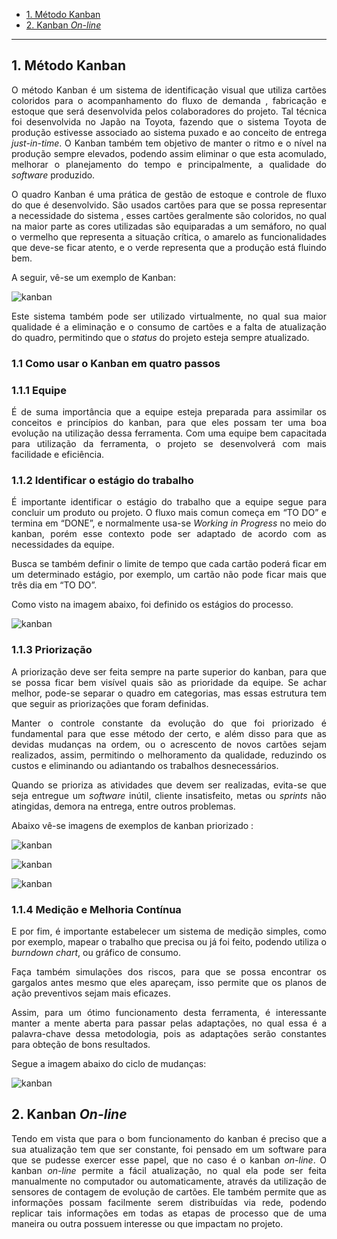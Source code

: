 * [1. Método Kanban ](#método-kanban)
* [2. Kanban _On-line_ ](#kanban-on-line)

--------------------------------------------------

## 1. Método Kanban

<p align = "justify" >O método Kanban é um sistema de identificação visual que utiliza cartões coloridos para o acompanhamento do fluxo de demanda , fabricação e estoque que será desenvolvida pelos colaboradores  do projeto. Tal técnica foi desenvolvida no Japão na Toyota, fazendo que o sistema Toyota de produção estivesse associado ao sistema puxado e ao conceito de entrega <i>just-in-time</i>. O Kanban também tem objetivo de manter o ritmo e o nível na produção  sempre elevados, podendo assim eliminar o que esta acomulado, melhorar o planejamento do tempo e principalmente, a qualidade do <i>software</i> produzido.</p> 

<p align = "justify" >O quadro Kanban é uma prática de gestão de estoque e controle de fluxo do que é desenvolvido. São usados cartões para que se possa representar a necessidade do sistema , esses cartões geralmente são coloridos, no qual na maior parte as cores utilizadas são equiparadas a um semáforo, no qual o vermelho que representa a situação crítica, o amarelo as funcionalidades que deve-se ficar atento, e o verde representa que a produção está fluindo bem.</p>

A seguir, vê-se um exemplo de Kanban:

![kanban](https://raw.githubusercontent.com/wiki/fga-gpp-mds/00-Disciplina/image1.png)

<p align = "justify" >Este sistema também pode ser utilizado virtualmente, no qual sua maior qualidade é a eliminação e o consumo de cartões e  a falta de atualização do quadro, permitindo que  o <i>status</i> do projeto esteja sempre atualizado. </p>

### 1.1 Como usar o Kanban em quatro passos

### 1.1.1 Equipe

<p align = "justify" >É de suma importância que a equipe esteja preparada para assimilar os conceitos e princípios do kanban, para que eles possam ter uma boa evolução na utilização dessa ferramenta. Com uma equipe bem capacitada para utilização da ferramenta, o projeto se desenvolverá com mais facilidade e eficiência.</p>  

### 1.1.2  Identificar o estágio do trabalho

<p align = "justify" >É importante identificar o estágio do trabalho que a equipe segue para concluir um produto ou projeto. O fluxo mais comun começa em “TO DO” e termina em “DONE”, e normalmente usa-se <i>Working in Progress</i> no meio do kanban, porém esse contexto pode ser adaptado de acordo com as necessidades da equipe.</p> 

<p align = "justify" >Busca se também definir o limite de tempo que cada cartão poderá ficar em um determinado estágio, por exemplo, um cartão não pode ficar mais que três dia em “TO DO”.</p>

Como visto na imagem abaixo, foi definido os estágios do processo.

![kanban](https://raw.githubusercontent.com/wiki/fga-gpp-mds/00-Disciplina/image2.png)

### 1.1.3 Priorização

<p align = "justify" >A priorização deve ser feita sempre na parte superior do kanban, para que se possa ficar bem visível quais são as prioridade da equipe. Se achar melhor, pode-se separar o quadro em categorias, mas essas estrutura tem que seguir as priorizações que foram definidas.</p> 


<p align = "justify" >Manter o controle constante da evolução do que foi priorizado é fundamental para que esse método der certo, e além disso para que as devidas mudanças na ordem, ou o acrescento de novos cartões sejam realizados, assim, permitindo o melhoramento da qualidade, reduzindo os custos e eliminando ou adiantando os trabalhos desnecessários.</p> 


<p align = "justify" >Quando se prioriza as atividades que devem ser realizadas, evita-se que seja entregue um <i>software</i> inútil, cliente insatisfeito, metas ou <i>sprints</i> não atingidas, demora na entrega, entre outros problemas.</p>


Abaixo vê-se imagens de exemplos de kanban priorizado :

![kanban](https://raw.githubusercontent.com/wiki/fga-gpp-mds/00-Disciplina/image31.png)

![kanban](https://raw.githubusercontent.com/wiki/fga-gpp-mds/00-Disciplina/image32.png)

![kanban](https://raw.githubusercontent.com/wiki/fga-gpp-mds/00-Disciplina/image33.png)

### 1.1.4 Medição e Melhoria Contínua

<p align = "justify" >E por fim, é importante estabelecer um sistema de medição simples, como por exemplo, mapear o trabalho que precisa ou já foi feito, podendo utiliza o <i>burndown chart</i>, ou gráfico de consumo.</p>

<p align = "justify" >Faça também simulações dos riscos, para que se possa encontrar os gargalos antes mesmo que eles apareçam, isso permite que os planos de ação preventivos sejam mais eficazes. 

<p align = "justify" >Assim, para um ótimo funcionamento desta ferramenta, é interessante manter a mente aberta para passar pelas adaptações, no qual essa é a palavra-chave dessa metodologia, pois as adaptações serão constantes para obteção de bons resultados.</p>

Segue a imagem abaixo do ciclo de mudanças:

![kanban](https://raw.githubusercontent.com/wiki/fga-gpp-mds/00-Disciplina/image4.png)

## 2. Kanban _On-line_

<p align = "justify" >Tendo em vista que para o bom funcionamento do kanban é preciso que a sua atualização tem que ser constante, foi pensado em um software para que se pudesse exercer esse papel, que no caso é o kanban <i>on-line</i>. O kanban <i>on-line</i> permite a fácil atualização, no qual ela pode ser feita manualmente no computador ou automaticamente, através da utilização de sensores de contagem de evolução de cartões. Ele também permite que as informações possam facilmente serem distribuídas via rede, podendo replicar tais informações em todas as etapas de processo que de uma maneira ou outra possuem interesse ou que impactam no projeto.</p>
